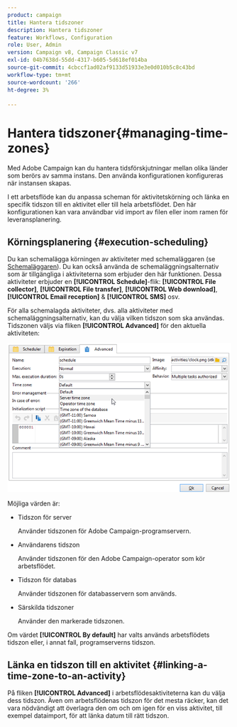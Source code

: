 ```yaml
---
product: campaign
title: Hantera tidszoner
description: Hantera tidszoner
feature: Workflows, Configuration
role: User, Admin
version: Campaign v8, Campaign Classic v7
exl-id: 04b7638d-55dd-4317-b605-5d618ef014ba
source-git-commit: 4cbccf1ad02af9133d51933e3e0d010b5c8c43bd
workflow-type: tm+mt
source-wordcount: '266'
ht-degree: 3%

---
```


# Hantera tidszoner{#managing-time-zones}

Med Adobe Campaign kan du hantera tidsförskjutningar mellan olika länder som berörs av samma instans. Den använda konfigurationen konfigureras när instansen skapas.

I ett arbetsflöde kan du anpassa scheman för aktivitetskörning och länka en specifik tidszon till en aktivitet eller till hela arbetsflödet. Den här konfigurationen kan vara användbar vid import av filen eller inom ramen för leveransplanering.

## Körningsplanering {#execution-scheduling}

Du kan schemalägga körningen av aktiviteter med schemaläggaren (se [Schemaläggaren](scheduler.md)). Du kan också använda de schemaläggningsalternativ som är tillgängliga i aktiviteterna som erbjuder den här funktionen. Dessa aktiviteter erbjuder en **[!UICONTROL Schedule]**-flik: **[!UICONTROL File collector]**, **[!UICONTROL File transfer]**, **[!UICONTROL Web download]**, **[!UICONTROL Email reception]** &amp; **[!UICONTROL SMS]** osv.

För alla schemalagda aktiviteter, dvs. alla aktiviteter med schemaläggningsalternativ, kan du välja vilken tidszon som ska användas. Tidszonen väljs via fliken **[!UICONTROL Advanced]** för den aktuella aktiviteten:

![](assets/wf-timezone-in-a-box.png)

Möjliga värden är:

* Tidszon för server

  Använder tidszonen för Adobe Campaign-programservern.

* Användarens tidszon

  Använder tidszonen för den Adobe Campaign-operator som kör arbetsflödet.

* Tidszon för databas

  Använder tidszonen för databasservern som används.

* Särskilda tidszoner

  Använder den markerade tidszonen.

Om värdet **[!UICONTROL By default]** har valts används arbetsflödets tidszon eller, i annat fall, programserverns tidszon.

## Länka en tidszon till en aktivitet {#linking-a-time-zone-to-an-activity}

På fliken **[!UICONTROL Advanced]** i arbetsflödesaktiviteterna kan du välja dess tidszon. Även om arbetsflödenas tidszon för det mesta räcker, kan det vara nödvändigt att överlagra den om och om igen för en viss aktivitet, till exempel dataimport, för att länka datum till rätt tidszon.
